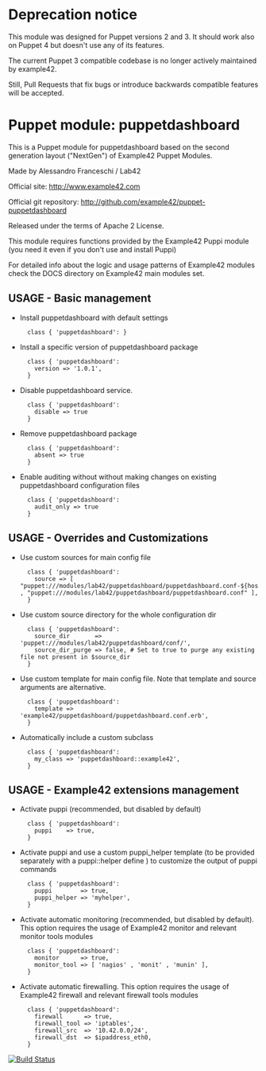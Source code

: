 # Deprecation notice

This module was designed for Puppet versions 2 and 3. It should work also on Puppet 4 but doesn't use any of its features.

The current Puppet 3 compatible codebase is no longer actively maintained by example42.

Still, Pull Requests that fix bugs or introduce backwards compatible features will be accepted.


# Puppet module: puppetdashboard

This is a Puppet module for puppetdashboard based on the second generation layout ("NextGen") of Example42 Puppet Modules.

Made by Alessandro Franceschi / Lab42

Official site: http://www.example42.com

Official git repository: http://github.com/example42/puppet-puppetdashboard

Released under the terms of Apache 2 License.

This module requires functions provided by the Example42 Puppi module (you need it even if you don't use and install Puppi)

For detailed info about the logic and usage patterns of Example42 modules check the DOCS directory on Example42 main modules set.

## USAGE - Basic management

* Install puppetdashboard with default settings

        class { 'puppetdashboard': }

* Install a specific version of puppetdashboard package

        class { 'puppetdashboard':
          version => '1.0.1',
        }

* Disable puppetdashboard service.

        class { 'puppetdashboard':
          disable => true
        }

* Remove puppetdashboard package

        class { 'puppetdashboard':
          absent => true
        }

* Enable auditing without without making changes on existing puppetdashboard configuration files

        class { 'puppetdashboard':
          audit_only => true
        }


## USAGE - Overrides and Customizations
* Use custom sources for main config file 

        class { 'puppetdashboard':
          source => [ "puppet:///modules/lab42/puppetdashboard/puppetdashboard.conf-${hostname}" , "puppet:///modules/lab42/puppetdashboard/puppetdashboard.conf" ], 
        }


* Use custom source directory for the whole configuration dir

        class { 'puppetdashboard':
          source_dir       => 'puppet:///modules/lab42/puppetdashboard/conf/',
          source_dir_purge => false, # Set to true to purge any existing file not present in $source_dir
        }

* Use custom template for main config file. Note that template and source arguments are alternative. 

        class { 'puppetdashboard':
          template => 'example42/puppetdashboard/puppetdashboard.conf.erb',
        }

* Automatically include a custom subclass

        class { 'puppetdashboard':
          my_class => 'puppetdashboard::example42',
        }


## USAGE - Example42 extensions management 
* Activate puppi (recommended, but disabled by default)

        class { 'puppetdashboard':
          puppi    => true,
        }

* Activate puppi and use a custom puppi_helper template (to be provided separately with a puppi::helper define ) to customize the output of puppi commands 

        class { 'puppetdashboard':
          puppi        => true,
          puppi_helper => 'myhelper', 
        }

* Activate automatic monitoring (recommended, but disabled by default). This option requires the usage of Example42 monitor and relevant monitor tools modules

        class { 'puppetdashboard':
          monitor      => true,
          monitor_tool => [ 'nagios' , 'monit' , 'munin' ],
        }

* Activate automatic firewalling. This option requires the usage of Example42 firewall and relevant firewall tools modules

        class { 'puppetdashboard':       
          firewall      => true,
          firewall_tool => 'iptables',
          firewall_src  => '10.42.0.0/24',
          firewall_dst  => $ipaddress_eth0,
        }


[![Build Status](https://travis-ci.org/example42/puppet-puppetdashboard.png?branch=master)](https://travis-ci.org/example42/puppet-puppetdashboard)

